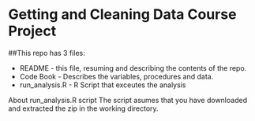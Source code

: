 # Getting and Cleaning Data Course Project

##This repo has 3 files:
* README - this file, resuming and describing the contents of the repo.
* Code Book - Describes the variables, procedures and data.
* run_analysis.R - R Script that exceutes the analysis

About run_analysis.R script
The script asumes that you have downloaded and extracted the zip in the working directory. 
